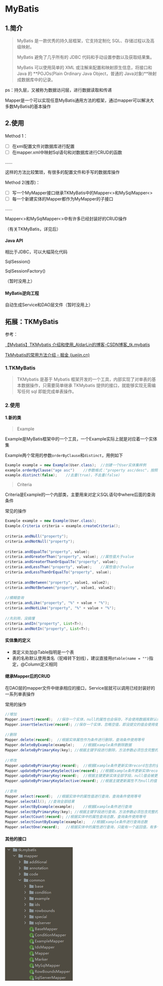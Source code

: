 # MyBatis



## 1.简介

> MyBatis 是一款优秀的持久层框架，它支持定制化 SQL、存储过程以及高级映射。
>
> MyBatis 避免了几乎所有的 JDBC 代码和手动设置参数以及获取结果集。
>
> MyBatis 可以使用简单的 XML 或注解来配置和映射原生信息，将接口和 Java 的 **POJOs(Plain Ordinary Java Object，普通的 Java对象)**映射成数据库中的记录。

ps：持久层，又被称为数据访问层，进行数据读取和传递



Mapper是一个可以实现任意MyBatis通用方法的框架，通过mapper可以解决大多数MyBatis的基本操作



## 2.使用

Method 1：

- [ ] 在xml配置文件对数据库进行配置
- [ ] 在mapper.xml中映射Sql语句和对数据库进行CRUD的函数

……

这样的方法比较繁琐，有很多的配置文件和手写的数据库操作



Method 2(推荐)：

- [ ] 写一个MyMapper接口继承TKMyBatis中的Mapper<>和MySqlMapper<>
- [ ] 每一个新建实体的Mapper都作为MyMapper的子接口

……

Mapper<>和MySqlMapper<>中有许多已经封装好的CRUD操作

（有关TKMyBatis，详见后）



#### Java API

相比于JDBC，可以大幅简化代码

SqlSession()

SqlSessionFactory()

（暂时没用上）



#### MyBatis逆向工程

自动生成Service和DAO层文件（暂时没用上）













## 拓展：TKMyBatis



参考：

[【Mybatis】TKMybatis 介绍和使用_AldarLin的博客-CSDN博客_tk.mybatis](https://blog.csdn.net/qq_34416331/article/details/106322596)

[TkMybatis的常用方法介绍 - 掘金 (juejin.cn)](https://juejin.cn/post/6844903829553709069)



### 1.TKMyBatis

> TKMybatis 是基于 Mybatis 框架开发的一个工具，内部实现了对单表的基本数据操作，只需要简单继承 TKMybatis 提供的接口，就能够实现无需编写任何 sql 即能完成单表操作。



### 2.使用

#### 1.新的类

> Example

Example是MyBatis框架中的一个工具，一个Example实际上就是对应着一个实体集

Example两个常用的参数`orderByClause`和`distinct`，用例如下

```java
Example example = new Example(User.class);	//创建一个User实体集样例
example.orderByClause("age asc")	//参数格式："property asc/desc"，按照某一属性升序/降序排序
example.distinct(false);	//去重(true)，不去重(false)
```



> Criteria

Criteria是Example的一个内部类，主要用来对定义SQL语句中where后面的查询条件

常见的操作

```java
Example example = new Example(User.class);
Example.Criteria criteria = example.createCriteria();

criteria.andNull("property");
criteria.andNotNull("property");

criteria.andEqualTo("property", value);
criteria.andGreaterThan("property", value);	//属性值大于value
criteria.andGreaterThanOrEqualTo("property", value);
criteria.andLessThan("property", value);	//属性值小于value
criteria.andLessThanOrEqualTo("property", value);

criteria.andBetween("property", value1, value2);
criteria.andNotBetween("property", value1, value2);

//模糊查询
criteria.andLike("property", "%" + value + "%");
criteria.andNotLike("property", "%" + value + "%");

//先别用，没搞懂
criteria.andIn("property", List<T>);
criteria.andNotIn("property", List<T>);
```



#### 实体集的定义

- 类定义处加@Table指明是一个表
- 表的名称默认使用类名（驼峰转下划线），建议直接用`@Table(name = "")`指定，@Column定义相同



#### 继承Mapper后的CRUD

在DAO层的mapper文件中继承相应的接口，Service层就可以调用已经封装好的一系列单表操作

常用的操作

```java
//增加
Mapper.insert(record);	//保存一个实体，null的属性也会保存，不会使用数据库默认值
Mapper.insertSelective(record);	//保存一个实体，忽略空值，即没提交的值会使用使用数据库默认值

//删除
Mapper.delete(record);	//根据实体属性作为条件进行删除，查询条件使用等号
Mapper.deleteByExample(example);	//根据Example条件删除数据
Mapper.deleteByPrimaryKey(key);	//根据主键字段进行删除，方法参数必须包含完整的主键属性

//修改
Mapper.updateByPrimaryKey(record);	//根据Example条件更新实体record包含的全部属性，null值会被更新
Mapper.updateByPrimaryKeySelective(record); //根据Example条件更新实体record包含的不是null的属性值
Mapper.updateByPrimaryKey(record);	//根据主键更新实体全部字段，null值会被更新
Mapper.updateByPrimaryKeySelective(record);	//根据主键更新属性不为null的值

//查询
Mapper.select(record);	//根据实体中的属性值进行查询，查询条件使用等号
Mapper.selectAll();	//查询全部结果
Mapper.selectByExample(example);	//根据Example条件进行查询
Mapper.selectByPrimaryKey(key);	//根据主键字段进行查询，方法参数必须包含完整的主键属性，查询条件使用等号
Mapper.selectCount(record);	//根据实体中的属性查询总数，查询条件使用等号
Mapper.selectCountByExample(example);	//根据Example条件进行查询总数
Mapper.selectOne(record);	//根据实体中的属性进行查询，只能有一个返回值，有多个结果是抛出异常，查询条件使用等号

```



#### 其他的接口

![image-20210906134433157](MyBatis.assets/image-20210906134433157.png)











